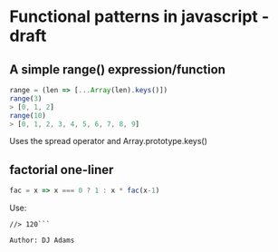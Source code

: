 # Functional patterns in javascript - draft


## A simple range() expression/function

```js
range = (len => [...Array(len).keys()])
range(3)
> [0, 1, 2]
range(10)
> [0, 1, 2, 3, 4, 5, 6, 7, 8, 9]
```

Uses the spread operator and Array.prototype.keys()

## factorial one-liner
```js
fac = x => x === 0 ? 1 : x * fac(x-1)
```

Use:
```fac(5)
//> 120```

Author: DJ Adams